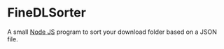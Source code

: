 # FineDLSorter
A small [Node JS](https://nodejs.org/) program to sort your download folder based on a JSON file.

